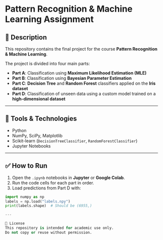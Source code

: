 # Pattern Recognition & Machine Learning Assignment

## 📌 Description

This repository contains the final project for the course **Pattern Recognition & Machine Learning**.

The project is divided into four main parts:
- **Part A**: Classification using **Maximum Likelihood Estimation (MLE)**
- **Part B**: Classification using **Bayesian Parameter Estimation**
- **Part C**: **Decision Tree** and **Random Forest** classifiers applied on the **Iris dataset**
- **Part D**: Classification of unseen data using a custom model trained on a **high-dimensional dataset**

---

## 🧠 Tools & Technologies

- Python
- NumPy, SciPy, Matplotlib
- Scikit-learn (`DecisionTreeClassifier`, `RandomForestClassifier`)
- Jupyter Notebooks

---

## ✅ How to Run

1. Open the `.ipynb` notebooks in **Jupyter** or **Google Colab**.
2. Run the code cells for each part in order.
3. Load predictions from Part D with:

```python
import numpy as np
labels = np.load("labels.npy")
print(labels.shape)  # Should be (6955,)

---

📄 License
This repository is intended for academic use only.
Do not copy or reuse without permission.
